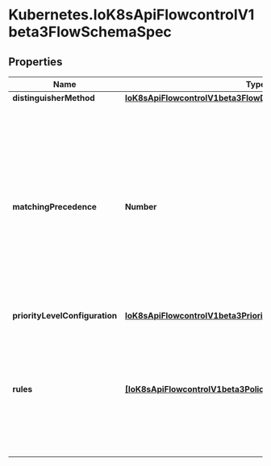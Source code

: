 # Kubernetes.IoK8sApiFlowcontrolV1beta3FlowSchemaSpec

## Properties

Name | Type | Description | Notes
------------ | ------------- | ------------- | -------------
**distinguisherMethod** | [**IoK8sApiFlowcontrolV1beta3FlowDistinguisherMethod**](IoK8sApiFlowcontrolV1beta3FlowDistinguisherMethod.md) |  | [optional] 
**matchingPrecedence** | **Number** | &#x60;matchingPrecedence&#x60; is used to choose among the FlowSchemas that match a given request. The chosen FlowSchema is among those with the numerically lowest (which we take to be logically highest) MatchingPrecedence.  Each MatchingPrecedence value must be ranged in [1,10000]. Note that if the precedence is not specified, it will be set to 1000 as default. | [optional] 
**priorityLevelConfiguration** | [**IoK8sApiFlowcontrolV1beta3PriorityLevelConfigurationReference**](IoK8sApiFlowcontrolV1beta3PriorityLevelConfigurationReference.md) |  | 
**rules** | [**[IoK8sApiFlowcontrolV1beta3PolicyRulesWithSubjects]**](IoK8sApiFlowcontrolV1beta3PolicyRulesWithSubjects.md) | &#x60;rules&#x60; describes which requests will match this flow schema. This FlowSchema matches a request if and only if at least one member of rules matches the request. if it is an empty slice, there will be no requests matching the FlowSchema. | [optional] 


